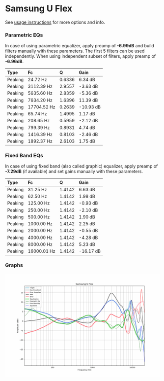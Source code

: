 # Samsung U Flex
See [usage instructions](https://github.com/jaakkopasanen/AutoEq#usage) for more options and info.

### Parametric EQs
In case of using parametric equalizer, apply preamp of **-6.99dB** and build filters manually
with these parameters. The first 5 filters can be used independently.
When using independent subset of filters, apply preamp of **-6.96dB**.

| Type    | Fc          |      Q | Gain      |
|:--------|:------------|:-------|:----------|
| Peaking | 24.72 Hz    | 0.6336 | 6.34 dB   |
| Peaking | 3112.39 Hz  | 2.9557 | -3.63 dB  |
| Peaking | 5635.60 Hz  | 2.8359 | -5.36 dB  |
| Peaking | 7634.20 Hz  | 1.6396 | 11.39 dB  |
| Peaking | 17704.52 Hz | 0.2639 | -10.93 dB |
| Peaking | 65.74 Hz    | 1.4995 | 1.17 dB   |
| Peaking | 208.65 Hz   | 0.5959 | -2.12 dB  |
| Peaking | 799.39 Hz   | 0.8931 | 4.74 dB   |
| Peaking | 1416.39 Hz  | 0.8103 | -2.46 dB  |
| Peaking | 1892.37 Hz  | 2.6103 | 1.75 dB   |

### Fixed Band EQs
In case of using fixed band (also called graphic) equalizer, apply preamp of **-7.29dB**
(if available) and set gains manually with these parameters.

| Type    | Fc          |      Q | Gain      |
|:--------|:------------|:-------|:----------|
| Peaking | 31.25 Hz    | 1.4142 | 6.63 dB   |
| Peaking | 62.50 Hz    | 1.4142 | 1.98 dB   |
| Peaking | 125.00 Hz   | 1.4142 | -0.93 dB  |
| Peaking | 250.00 Hz   | 1.4142 | -2.10 dB  |
| Peaking | 500.00 Hz   | 1.4142 | 1.90 dB   |
| Peaking | 1000.00 Hz  | 1.4142 | 2.25 dB   |
| Peaking | 2000.00 Hz  | 1.4142 | -0.55 dB  |
| Peaking | 4000.00 Hz  | 1.4142 | -4.28 dB  |
| Peaking | 8000.00 Hz  | 1.4142 | 5.23 dB   |
| Peaking | 16000.01 Hz | 1.4142 | -16.17 dB |

### Graphs
![](./Samsung%20U%20Flex.png)